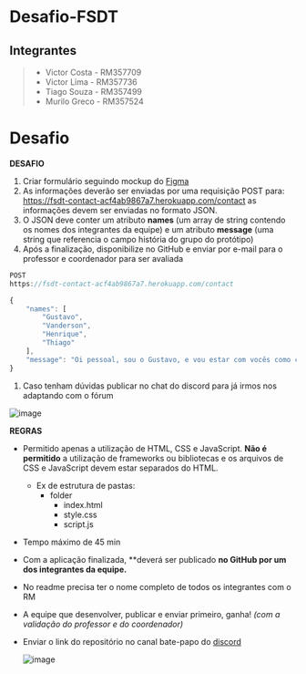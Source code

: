 # Desafio-FSDT

## Integrantes

> - Victor Costa - RM357709
> - Victor Lima - RM357736
> - Tiago Souza - RM357499
> - Murilo Greco - RM357524

# Desafio

**DESAFIO**

1. Criar formulário seguindo mockup do [Figma](https://www.figma.com/file/scLVh5Mov1SJlwMv0wQ2bW/POSTECH---FULLSTACK?type=design&node-id=0%3A1&mode=design&t=5tNVEAykHd8GeMof-1)
2. As informações deverão ser enviadas por uma requisição POST para: https://fsdt-contact-acf4ab9867a7.herokuapp.com/contact as informações devem ser enviadas no formato JSON.
3. O JSON deve conter um atributo **names** (um array de string contendo os nomes dos integrantes da equipe) e um atributo **message** (uma string que referencia o campo história do grupo do protótipo)
4. Após a finalização, disponibilize no GitHub e enviar por e-mail para o professor e coordenador para ser avaliada

```jsx
POST
https://fsdt-contact-acf4ab9867a7.herokuapp.com/contact

{
    "names": [
        "Gustavo",
        "Vanderson",
        "Henrique",
        "Thiago"
    ],
    "message": "Oi pessoal, sou o Gustavo, e vou estar com vocês como coordenador no curso de Full Stack! …"
}

```

1. Caso tenham dúvidas publicar no chat do discord para já irmos nos adaptando com o fórum 

![image](https://prod-files-secure.s3.us-west-2.amazonaws.com/4d2d6738-6d33-4467-84b2-bdb485905c0f/b4626837-0115-4f13-8a35-9fb6cad9eac7/Untitled.png](https://zealous-handball-b23.notion.site/image/https%3A%2F%2Fprod-files-secure.s3.us-west-2.amazonaws.com%2F4d2d6738-6d33-4467-84b2-bdb485905c0f%2Fb4626837-0115-4f13-8a35-9fb6cad9eac7%2FUntitled.png?table=block&id=8d7b478a-b48e-48af-931a-8e716704c4c7&spaceId=4d2d6738-6d33-4467-84b2-bdb485905c0f&width=2000&userId=&cache=v2))

**REGRAS**

- Permitido apenas a utilização de HTML, CSS e JavaScript. **Não é permitido** a utilização de frameworks ou bibliotecas e os arquivos de CSS e JavaScript devem estar separados do HTML.
    - Ex de estrutura de pastas:
        - folder
            - index.html
            - style.css
            - script.js
- Tempo máximo de 45 min
- Com a aplicação finalizada, **deverá ser publicado **no GitHub por um dos integrantes da equipe.**
- No readme precisa ter o nome completo de todos os integrantes com o RM
- A equipe que desenvolver, publicar e enviar primeiro, ganha! *(com a validação do professor e do coordenador)*
- Enviar o link do repositório no canal bate-papo do [discord](https://discord.com/channels/1179103166873223259/1179103827639668747)
    
    ![image](https://prod-files-secure.s3.us-west-2.amazonaws.com/4d2d6738-6d33-4467-84b2-bdb485905c0f/da0c7e00-88f7-497a-af78-df789c199c65/Untitled.png](https://zealous-handball-b23.notion.site/image/https%3A%2F%2Fprod-files-secure.s3.us-west-2.amazonaws.com%2F4d2d6738-6d33-4467-84b2-bdb485905c0f%2Fda0c7e00-88f7-497a-af78-df789c199c65%2FUntitled.png?table=block&id=67ee81ae-4735-4863-8301-eb1eb779a0a1&spaceId=4d2d6738-6d33-4467-84b2-bdb485905c0f&width=620&userId=&cache=v2))
